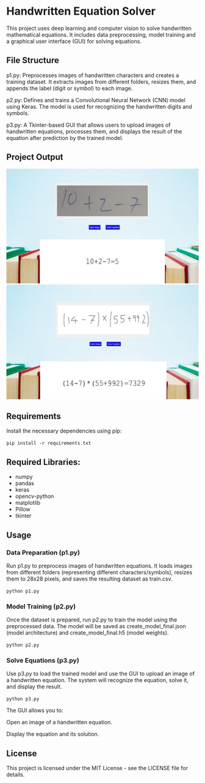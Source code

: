 # Handwritten Equation Solver

This project uses deep learning and computer vision to solve handwritten mathematical equations. It includes data preprocessing, model training and a graphical user interface (GUI) for solving equations.

## File Structure

p1.py: Preprocesses images of handwritten characters and creates a training dataset. It extracts images from different folders, resizes them, and appends the label (digit or symbol) to each image.

p2.py: Defines and trains a Convolutional Neural Network (CNN) model using Keras. The model is used for recognizing the handwritten digits and symbols.

p3.py: A Tkinter-based GUI that allows users to upload images of handwritten equations, processes them, and displays the result of the equation after prediction by the trained model.

## Project Output

<img src="images/image1.png" width="700" height="300">
<img src="images/image2.png" width="700" height="300">
  

## Requirements

Install the necessary dependencies using pip:

`pip install -r requirements.txt`

## Required Libraries:

- numpy
- pandas
- keras
- opencv-python
- matplotlib
- Pillow
- tkinter

## Usage

### Data Preparation (p1.py)

Run p1.py to preprocess images of handwritten equations. It loads images from different folders (representing different characters/symbols), resizes them to 28x28 pixels, and saves the resulting dataset as train.csv.

`python p1.py`

### Model Training (p2.py)

Once the dataset is prepared, run p2.py to train the model using the preprocessed data. The model will be saved as create_model_final.json (model architecture) and create_model_final.h5 (model weights).

`python p2.py`

### Solve Equations (p3.py)

Use p3.py to load the trained model and use the GUI to upload an image of a handwritten equation. The system will recognize the equation, solve it, and display the result.

`python p3.py`

The GUI allows you to:

Open an image of a handwritten equation.

Display the equation and its solution.

## License

This project is licensed under the MIT License - see the LICENSE file for details.
